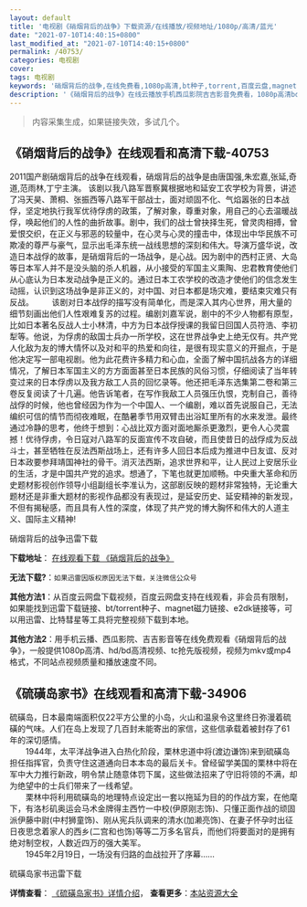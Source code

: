 ```yaml
---
layout: default
title: '电视剧《硝烟背后的战争》下载资源/在线播放/视频地址/1080p/高清/蓝光'
date: "2021-07-10T14:40:15+0800"
last_modified_at: "2021-07-10T14:40:15+0800"
permalink: /40753/
categories: 电视剧
cover:
tags: 电视剧
keywords: '硝烟背后的战争,在线免费看,1080p高清,bt种子,torrent,百度云盘,magnet,磁力链,迅雷下载资源'
description: '《硝烟背后的战争》在线云播放手机西瓜影院吉吉影音免费看，1080p高清bd/hd未删减完整版和tc抢先枪版，mkv/mp4格式，附带bt/torrent种子、magnet/磁力链、百度云盘、网盘资源迅雷下载链接'
---
```


>内容采集生成，如果链接失效，多试几个。


## 《硝烟背后的战争》在线观看和高清下载-40753

2011国产剧硝烟背后的战争在线观看，硝烟背后的战争是由唐国强,朱宏嘉,张延,奇道,范雨林,丁宁主演。 该剧以我八路军晋察冀根据地和延安工农学校为背景，讲述了冯天昊、萧桐、张振西等八路军干部战士，面对顽固不化、气焰嚣张的日本战俘，坚定地执行我军优待俘虏的政策，了解对象，尊重对象，用自己的心去温暖战俘，唤起他们的人性的曲折故事。剧中，我们的战士曾抉择生死，曾灵肉相搏，曾爱恨交织，在正义与邪恶的较量中，在心灵与心灵的撞击中，体现出中华民族不可欺凌的尊严与豪气，显示出毛泽东统一战线思想的深刻和伟大。导演万盛华说，改造日本战俘的故事，是硝烟背后的一场战争，是心战。因为剧中的西村正贤、大岛等日本军人并不是没头脑的杀人机器，从小接受的军国主义熏陶、忠君教育使他们从心底认为日本发动战争是正义的。通过日本工农学校的改造才使他们的信念发生动摇，认识到这场战争是非正义的，对中国、对日本都是场灾难，要结束灾难只有反战。 　　该剧对日本战俘的描写没有简单化，而是深入其内心世界，用大量的细节刻画出他们人性艰难复苏的过程。编剧刘嘉军说，剧中的不少人物都有原型，比如日本著名反战人士小林清，中方为日本战俘授课的我留日回国人员符浩、李初犁等。他说，为俘虏的敌国士兵办一所学校，这在世界战争史上绝无仅有。共产党人化敌为友的博大情怀以及对和平的热爱和向往，是很有现实意义的开掘点，于是他决定写一部电视剧。他为此花费许多精力和心血，全面了解中国抗战各方的详细情况，了解日本军国主义的方方面面甚至日本民族的风俗习惯，仔细阅读了当年转变过来的日本俘虏以及我方敌工人员的回忆录等。他还把毛泽东选集第二卷和第三卷反复阅读了十几遍。他告诉笔者，在写作我敌工人员强压仇恨，克制自己，善待战俘的时候，他也曾经因为作为一个中国人、一个编剧，难以首先说服自己，无法编织可信的情节而彻夜难眠，在酷暑季节用双臂击出浴缸里所有的水来发泄。最终通过冷静的思考，他终于想到：心战比双方面对面地厮杀更激烈，更令人心灵震撼！优待俘虏，令日寇对八路军的反面宣传不攻自破，而且使昔日的战俘成为反战斗士，甚至牺牲在反法西斯战场上，还有许多人回日本后成为推进中日友谊、反对日本政要参拜靖国神社的骨干。消灭法西斯，追求世界和平，让人民过上安居乐业的生活，才是中国共产党的追求。想通了，下笔也就更加顺畅。中央重大革命和历史题材影视创作领导小组副组长李准认为，这部剧反映的题材非常独特，无论重大题材还是非重大题材的影视作品都没有表现过，是延安历史、延安精神的新发现，不但有揭秘感，而且具有人性的深度，体现了共产党的博大胸怀和伟大的人道主义、国际主义精神!


硝烟背后的战争迅雷下载

**下载地址**： [在线观看下载 《硝烟背后的战争》](https://www.993dy.com//vod-detail-id-11583.html) 


**无法下载?**：`如果迅雷因版权原因无法下载，关注微信公众号 `

**其他方法1**：从百度云网盘下载视频，百度云网盘支持在线观看，非会员有限制，如果能找到迅雷下载链接、bt/torrent种子、magnet磁力链接、e2dk链接等，可以用迅雷、比特彗星等工具将完整视频下载到本地。

**其他方法2**：用手机云播、西瓜影院、吉吉影音等在线免费观看《硝烟背后的战争》，一般提供1080p高清、hd/bd高清视频、tc抢先版视频，视频为mkv或mp4格式，不同站点视频质量和播放速度不同。


## 《硫磺岛家书》在线观看和高清下载-34906

硫磺岛，日本最南端面积仅22平方公里的小岛，火山和温泉令这里终日弥漫着硫磺的气味。人们在岛上发现了几百封未能寄出的家信，这些信承载着被封存了61年的深切感情。<br />　　1944年，太平洋战争进入白热化阶段，栗林忠道中将(渡边谦饰)来到硫磺岛担任指挥官，负责守住这道通向日本本岛的最后关卡。曾经留学美国的栗林中将在军中大力推行新政，明令禁止随意体罚下属，这些做法招来了守旧将领的不满，却为绝望中的士兵们带来了一线希望。<br />　　栗林中将利用硫磺岛的地理特点设定出一套以拖延为目的的作战方案，在他麾下，有洛杉矶奥运会马术金牌得主西竹一中校(伊原刚志饰)、只懂正面作战的顽固派伊藤中尉(中村狮童饰)、刚从宪兵队调来的清水(加濑亮饰)、在妻子怀孕时出征日夜思念着家人的西乡(二宫和也饰)等等二万多名官兵，而他们将要面对的是拥有绝对制空权，人数近四万的强大美军。<br />　　1945年2月19日，一场没有归路的血战拉开了序幕&hellip;…


硫磺岛家书迅雷下载

**详情查看**： [《硫磺岛家书》详情介绍](/movie/34906/)， **查看更多**：[本站资源大全](/movie/t/all/)

